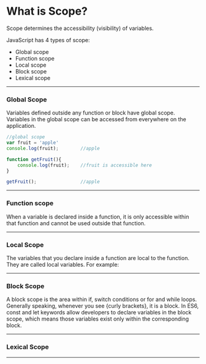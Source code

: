 # What is Scope?
Scope determines the accessibility (visibility) of variables.

JavaScript has 4 types of scope:

* Global scope
* Function scope
* Local scope
* Block scope
* Lexical scope

***

### Global Scope
Variables defined outside any function or block have global scope. Variables in the global scope can be accessed from everywhere on the application.

```js
//global scope
var fruit = 'apple'
console.log(fruit);        //apple

function getFruit(){
    console.log(fruit);    //fruit is accessible here
}

getFruit();                //apple
```

***

### Function scope
When a variable is declared inside a function, it is only accessible within that function and cannot be used outside that function.


***

### Local Scope
The variables that you declare inside a function are local to the function. They are called local variables. For example:

***

### Block Scope
A block scope is the area within if, switch conditions or for and while loops. Generally speaking, whenever you see {curly brackets}, it is a block. In ES6, const and let keywords allow developers to declare variables in the block scope, which means those variables exist only within the corresponding block.

***

### Lexical Scope

***
